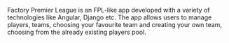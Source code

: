 Factory Premier League is an FPL-like app developed with a variety of technologies like Angular, Django etc. The app allows users to manage players, teams, choosing your favourite team and creating your own team, choosing from the already existing players pool.